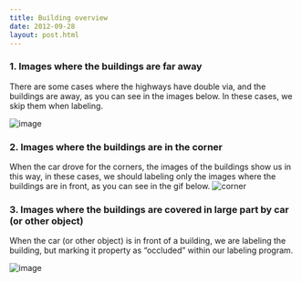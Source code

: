 ```yaml
---
title: Building overview
date: 2012-09-28
layout: post.html
---
```

### 1. Images where the buildings are far away
There are some cases where the highways have double via, and the buildings are away, as you can see in the images below. In these cases, we skip them when labeling.

![image](https://user-images.githubusercontent.com/19536044/58639451-8f3b4700-82bc-11e9-96f2-71df914023b5.png)

### 2. Images where the buildings are in the corner
When the car drove for the corners, the images of the buildings show us in this way, in these cases, we should labeling only the images where the buildings are in front, as you can see in the gif below. 
![corner](https://user-images.githubusercontent.com/19536044/58818834-6b496f80-85f4-11e9-956b-18046b73569c.gif)

### 3. Images where the buildings are covered in large part by car (or other object)
When the car (or other object) is in front of a building, we are labeling the building, but marking it property as “occluded” within our labeling program.

![image](https://user-images.githubusercontent.com/19536044/58819698-65ed2480-85f6-11e9-9f52-e753899dad76.png)
